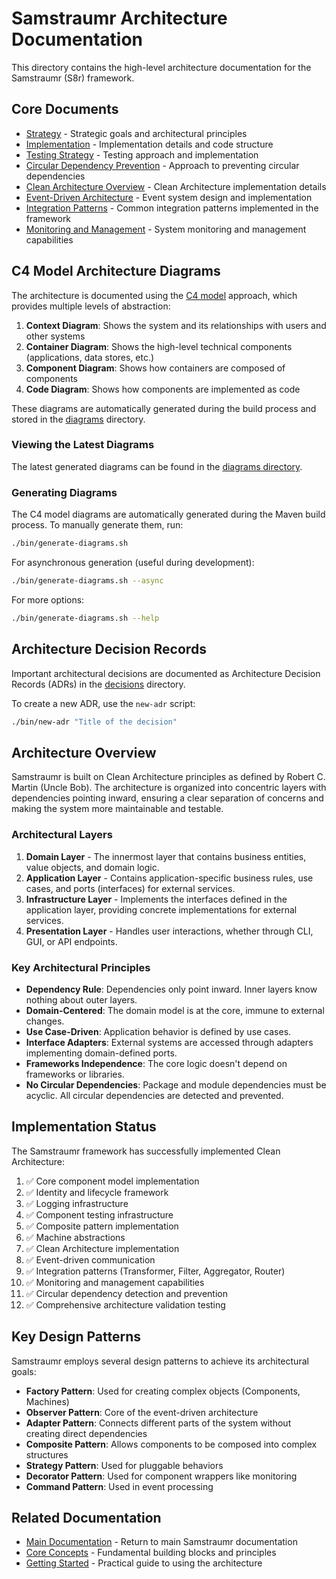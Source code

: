 <!-- 
Copyright (c) 2025 [Eric C. Mumford (@heymumford)](https://github.com/heymumford), Gemini Deep Research, Claude 3.7.
-->

# Samstraumr Architecture Documentation

This directory contains the high-level architecture documentation for the Samstraumr (S8r) framework.

## Core Documents

- [Strategy](strategy.md) - Strategic goals and architectural principles
- [Implementation](implementation.md) - Implementation details and code structure
- [Testing Strategy](testing-strategy.md) - Testing approach and implementation
- [Circular Dependency Prevention](circular-dependency-prevention.md) - Approach to preventing circular dependencies
- [Clean Architecture Overview](clean/README.md) - Clean Architecture implementation details
- [Event-Driven Architecture](event/README.md) - Event system design and implementation
- [Integration Patterns](patterns/README.md) - Common integration patterns implemented in the framework
- [Monitoring and Management](monitoring/README.md) - System monitoring and management capabilities

## C4 Model Architecture Diagrams

The architecture is documented using the [C4 model](https://c4model.com/) approach, which provides multiple levels of abstraction:

1. **Context Diagram**: Shows the system and its relationships with users and other systems
2. **Container Diagram**: Shows the high-level technical components (applications, data stores, etc.)
3. **Component Diagram**: Shows how containers are composed of components
4. **Code Diagram**: Shows how components are implemented as code

These diagrams are automatically generated during the build process and stored in the [diagrams](../diagrams) directory.

### Viewing the Latest Diagrams

The latest generated diagrams can be found in the [diagrams directory](../diagrams/README.md).

### Generating Diagrams

The C4 model diagrams are automatically generated during the Maven build process. To manually generate them, run:

```bash
./bin/generate-diagrams.sh
```

For asynchronous generation (useful during development):

```bash
./bin/generate-diagrams.sh --async
```

For more options:

```bash
./bin/generate-diagrams.sh --help
```

## Architecture Decision Records

Important architectural decisions are documented as Architecture Decision Records (ADRs) in the [decisions](./decisions) directory.

To create a new ADR, use the `new-adr` script:

```bash
./bin/new-adr "Title of the decision"
```

## Architecture Overview

Samstraumr is built on Clean Architecture principles as defined by Robert C. Martin (Uncle Bob). The architecture is organized into concentric layers with dependencies pointing inward, ensuring a clear separation of concerns and making the system more maintainable and testable.

### Architectural Layers

1. **Domain Layer** - The innermost layer that contains business entities, value objects, and domain logic.
2. **Application Layer** - Contains application-specific business rules, use cases, and ports (interfaces) for external services.
3. **Infrastructure Layer** - Implements the interfaces defined in the application layer, providing concrete implementations for external services.
4. **Presentation Layer** - Handles user interactions, whether through CLI, GUI, or API endpoints.

### Key Architectural Principles

- **Dependency Rule**: Dependencies only point inward. Inner layers know nothing about outer layers.
- **Domain-Centered**: The domain model is at the core, immune to external changes.
- **Use Case-Driven**: Application behavior is defined by use cases.
- **Interface Adapters**: External systems are accessed through adapters implementing domain-defined ports.
- **Frameworks Independence**: The core logic doesn't depend on frameworks or libraries.
- **No Circular Dependencies**: Package and module dependencies must be acyclic. All circular dependencies are detected and prevented.

## Implementation Status

The Samstraumr framework has successfully implemented Clean Architecture:

1. ✅ Core component model implementation
2. ✅ Identity and lifecycle framework
3. ✅ Logging infrastructure
4. ✅ Component testing infrastructure
5. ✅ Composite pattern implementation
6. ✅ Machine abstractions
7. ✅ Clean Architecture implementation
8. ✅ Event-driven communication
9. ✅ Integration patterns (Transformer, Filter, Aggregator, Router)
10. ✅ Monitoring and management capabilities
11. ✅ Circular dependency detection and prevention
12. ✅ Comprehensive architecture validation testing

## Key Design Patterns

Samstraumr employs several design patterns to achieve its architectural goals:

- **Factory Pattern**: Used for creating complex objects (Components, Machines)
- **Observer Pattern**: Core of the event-driven architecture
- **Adapter Pattern**: Connects different parts of the system without creating direct dependencies
- **Composite Pattern**: Allows components to be composed into complex structures
- **Strategy Pattern**: Used for pluggable behaviors
- **Decorator Pattern**: Used for component wrappers like monitoring
- **Command Pattern**: Used in event processing

## Related Documentation

- [Main Documentation](../../README.md) - Return to main Samstraumr documentation
- [Core Concepts](../concepts/core-concepts.md) - Fundamental building blocks and principles
- [Getting Started](../guides/getting-started.md) - Practical guide to using the architecture
